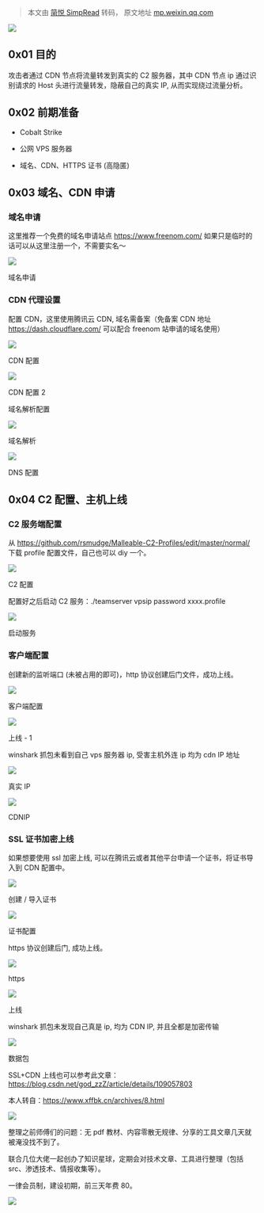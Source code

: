 > 本文由 [简悦 SimpRead](http://ksria.com/simpread/) 转码， 原文地址 [mp.weixin.qq.com](https://mp.weixin.qq.com/s/-nkt5-VIyYV_XcjGdAIaTA)

![](https://mmbiz.qpic.cn/mmbiz_png/p5qELRDe5icldmVNyQI1jUlUr1pW87a2lzaI7kgMkibNdjvdtN9oT6UcyWz7jBEibg5Hh0iaOMS7VgqAplyJOK2TQQ/640?wx_fmt=png)

0x01 目的
-------

攻击者通过 CDN 节点将流量转发到真实的 C2 服务器，其中 CDN 节点 ip 通过识别请求的 Host 头进行流量转发，隐蔽自己的真实 IP, 从而实现绕过流量分析。

0x02 前期准备
---------

*   Cobalt Strike
    
*   公网 VPS 服务器
    
*   域名、CDN、HTTPS 证书 (高隐匿)
    

0x03 域名、CDN 申请
--------------

### 域名申请

这里推荐一个免费的域名申请站点 https://www.freenom.com/ 如果只是临时的话可以从这里注册一个，不需要实名～

![](https://mmbiz.qpic.cn/mmbiz_png/p5qELRDe5icldmVNyQI1jUlUr1pW87a2llTDNNT7OqyV7S1lATBkG0wygyDLybWbxB2APibK50ulxd6bFLicnu8DQ/640?wx_fmt=png)

域名申请

### CDN 代理设置

配置 CDN，这里使用腾讯云 CDN, 域名需备案（免备案 CDN 地址 https://dash.cloudflare.com/ 可以配合 freenom 站申请的域名使用）

![](https://mmbiz.qpic.cn/mmbiz_png/p5qELRDe5icldmVNyQI1jUlUr1pW87a2lEyH7kyJYhSHGrC46gmMWy7EVh9ibgtW8XONKL5icWBC2Q1ibZjeibZygOA/640?wx_fmt=png)

CDN 配置

![](https://mmbiz.qpic.cn/mmbiz_png/p5qELRDe5icldmVNyQI1jUlUr1pW87a2lBj5ULXfVchdBNIrs5JtzgyW9tbTsfWtnaOiclsPa73keX6qAziaGraXQ/640?wx_fmt=png)

CDN 配置 2

域名解析配置

![](https://mmbiz.qpic.cn/mmbiz_png/p5qELRDe5icldmVNyQI1jUlUr1pW87a2lN7RNcBBqiaKVM5lic6dtlYyiaaqc8ZgmPGPJKsdVfic537OibosmCcCdPyw/640?wx_fmt=png)

域名解析

![](https://mmbiz.qpic.cn/mmbiz_png/p5qELRDe5icldmVNyQI1jUlUr1pW87a2lIVW0Ra2chG65icpeibTULiavNss8fw0hrYhxxJicn6yFXhx6iczTXL6ES2g/640?wx_fmt=png)

DNS 配置

0x04 C2 配置、主机上线
---------------

### C2 服务端配置

从 https://github.com/rsmudge/Malleable-C2-Profiles/edit/master/normal/ 下载 profile 配置文件，自己也可以 diy 一个。

![](https://mmbiz.qpic.cn/mmbiz_png/p5qELRDe5icldmVNyQI1jUlUr1pW87a2lNKLuvnLK7C8RGUh3gSPu3ZoUWPg5HeJjJD9gWdoahic8e06Et1m9O6Q/640?wx_fmt=png)

C2 配置

配置好之后启动 C2 服务：./teamserver vpsip password xxxx.profile

![](https://mmbiz.qpic.cn/mmbiz_png/p5qELRDe5icldmVNyQI1jUlUr1pW87a2lWEh3zavibje6MMq1dovJzcKlsOg9JUV0Lu4HLCiaI1sNNpzC2BwRyWqg/640?wx_fmt=png)

启动服务

### 客户端配置

创建新的监听端口 (未被占用的即可)，http 协议创建后门文件，成功上线。

![](https://mmbiz.qpic.cn/mmbiz_png/p5qELRDe5icldmVNyQI1jUlUr1pW87a2lPgN9Do2kiazUpxQ24piaVpPl2NejwWSfdQ5NiaNbePvoslibE4ClkeZ5wg/640?wx_fmt=png)

客户端配置

![](https://mmbiz.qpic.cn/mmbiz_png/p5qELRDe5icldmVNyQI1jUlUr1pW87a2lzzuiak3w3yyvfLHLXDhaD6Rz10rBHuE9DJcqaiaNJibu6zpTPiaaaPjLqg/640?wx_fmt=png)

上线 - 1

winshark 抓包未看到自己 vps 服务器 ip, 受害主机外连 ip 均为 cdn IP 地址

![](https://mmbiz.qpic.cn/mmbiz_png/p5qELRDe5icldmVNyQI1jUlUr1pW87a2luuTBUick8DNn2JkkXbo3qbrQjvhEfppPpK6iaJlHgNwsIX2Wo3JntgXg/640?wx_fmt=png)

真实 IP

![](https://mmbiz.qpic.cn/mmbiz_png/p5qELRDe5icldmVNyQI1jUlUr1pW87a2l31rlyKq01auKgpzcCETGu25V1G7aKMCyyV0KMvoqxeKx9xvrEjwCYw/640?wx_fmt=png)

CDNIP

### SSL 证书加密上线

如果想要使用 ssl 加密上线, 可以在腾讯云或者其他平台申请一个证书，将证书导入到 CDN 配置中。

![](https://mmbiz.qpic.cn/mmbiz_png/p5qELRDe5icldmVNyQI1jUlUr1pW87a2lbbXVjySNTxrEYROxMuQtlFP561dN0ghPFPbIOvGxbhxHtichicYphuBg/640?wx_fmt=png)

创建 / 导入证书

![](https://mmbiz.qpic.cn/mmbiz_png/p5qELRDe5icldmVNyQI1jUlUr1pW87a2ldvnNxZSpowQyn5LexELxufs8WjVmeb2t5iavOl0NDaUlzbuWEMdqUicw/640?wx_fmt=png)

证书配置

https 协议创建后门, 成功上线。

![](https://mmbiz.qpic.cn/mmbiz_png/p5qELRDe5icldmVNyQI1jUlUr1pW87a2lB19UEVjgRj9h6FYDu4OP4CnZ4EQQ8Lv78iaW4MBMic4niaVm0zfGw3LXg/640?wx_fmt=png)

https

![](https://mmbiz.qpic.cn/mmbiz_png/p5qELRDe5icldmVNyQI1jUlUr1pW87a2l5MZEDdm5gIAE0ibP07Paye7LuCZA1kiaUYIGwLJwQRP92QWKwPepCD2A/640?wx_fmt=png)

上线

winshark 抓包未发现自己真是 ip, 均为 CDN IP, 并且全都是加密传输

![](https://mmbiz.qpic.cn/mmbiz_png/p5qELRDe5icldmVNyQI1jUlUr1pW87a2lOv0VqVWx9QtDaaRmy3WGiaR0YFYHdjnDoxQrwdrSvdzVNBC2uib14SDA/640?wx_fmt=png)

数据包

SSL+CDN 上线也可以参考此文章：https://blog.csdn.net/god_zzZ/article/details/109057803

本人转自：https://www.xffbk.cn/archives/8.html

![](https://mmbiz.qpic.cn/mmbiz_png/ndicuTO22p6ibN1yF91ZicoggaJJZX3vQ77Vhx81O5GRyfuQoBRjpaUyLOErsSo8PwNYlT1XzZ6fbwQuXBRKf4j3Q/640?wx_fmt=png)  

整理之前师傅们的问题：无 pdf 教材、内容零散无规律、分享的工具文章几天就被淹没找不到了。

联合几位大佬一起创办了知识星球，定期会对技术文章、工具进行整理（包括 src、渗透技术、情报收集等）。

一律会员制，建设初期，前三天年费 80。  

![](https://mmbiz.qpic.cn/mmbiz_png/p5qELRDe5icldmVNyQI1jUlUr1pW87a2lice3gVfEgZPQBUWjfu4sm1YD20YoiaichXtNqjQDooV46ib3HDXT7FqEQQ/640?wx_fmt=png)